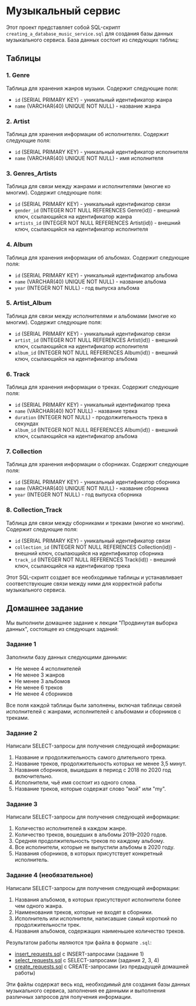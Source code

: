 # Музыкальный сервис 


Этот проект представляет собой SQL-скрипт `creating_a_database_music_service.sql` для создания базы данных музыкального сервиса. База данных состоит из следующих таблиц:

## Таблицы

### 1. Genre
Таблица для хранения жанров музыки. Содержит следующие поля:
- `id` (SERIAL PRIMARY KEY) - уникальный идентификатор жанра
- `name` (VARCHAR(40) UNIQUE NOT NULL) - название жанра

### 2. Artist
Таблица для хранения информации об исполнителях. Содержит следующие поля:
- `id` (SERIAL PRIMARY KEY) - уникальный идентификатор исполнителя
- `name` (VARCHAR(40) UNIQUE NOT NULL) - имя исполнителя

### 3. Genres_Artists
Таблица для связи между жанрами и исполнителями (многие ко многим). Содержит следующие поля:
- `id` (SERIAL PRIMARY KEY) - уникальный идентификатор связи
- `gender_id` (INTEGER NOT NULL REFERENCES Genre(id)) - внешний ключ, ссылающийся на идентификатор жанра
- `artists_id` (INTEGER NOT NULL REFERENCES Artist(id)) - внешний ключ, ссылающийся на идентификатор исполнителя

### 4. Album
Таблица для хранения информации об альбомах. Содержит следующие поля:
- `id` (SERIAL PRIMARY KEY) - уникальный идентификатор альбома
- `name` (VARCHAR(40) UNIQUE NOT NULL) - название альбома
- `year` (INTEGER NOT NULL) - год выпуска альбома

### 5. Artist_Album
Таблица для связи между исполнителями и альбомами (многие ко многим). Содержит следующие поля:
- `id` (SERIAL PRIMARY KEY) - уникальный идентификатор связи
- `artist_id` (INTEGER NOT NULL REFERENCES Artist(id)) - внешний ключ, ссылающийся на идентификатор исполнителя
- `album_id` (INTEGER NOT NULL REFERENCES Album(id)) - внешний ключ, ссылающийся на идентификатор альбома

### 6. Track
Таблица для хранения информации о треках. Содержит следующие поля:
- `id` (SERIAL PRIMARY KEY) - уникальный идентификатор трека
- `name` (VARCHAR(40) NOT NULL) - название трека
- `duration` (INTEGER NOT NULL) - продолжительность трека в секундах
- `album_id` (INTEGER NOT NULL REFERENCES Album(id)) - внешний ключ, ссылающийся на идентификатор альбома

### 7. Collection
Таблица для хранения информации о сборниках. Содержит следующие поля:
- `id` (SERIAL PRIMARY KEY) - уникальный идентификатор сборника
- `name` (VARCHAR(40) UNIQUE NOT NULL) - название сборника
- `year` (INTEGER NOT NULL) - год выпуска сборника

### 8. Collection_Track
Таблица для связи между сборниками и треками (многие ко многим). Содержит следующие поля:
- `id` (SERIAL PRIMARY KEY) - уникальный идентификатор связи
- `collection_id` (INTEGER NOT NULL REFERENCES Collection(id)) - внешний ключ, ссылающийся на идентификатор сборника
- `track_id` (INTEGER NOT NULL REFERENCES Track(id)) - внешний ключ, ссылающийся на идентификатор трека

Этот SQL-скрипт создает все необходимые таблицы и устанавливает соответствующие связи между ними для корректной работы музыкального сервиса.

## Домашнее задание

Мы выполнили домашнее задание к лекции "Продвинутая выборка данных", состоящее из следующих заданий:

### Задание 1

Заполнили базу данных следующими данными:

- Не менее 4 исполнителей
- Не менее 3 жанров
- Не менее 3 альбомов
- Не менее 6 треков
- Не менее 4 сборников

Все поля каждой таблицы были заполнены, включая таблицы связей исполнителей с жанрами, исполнителей с альбомами и сборников с треками.

### Задание 2

Написали SELECT-запросы для получения следующей информации:

1. Название и продолжительность самого длительного трека.
2. Название треков, продолжительность которых не менее 3,5 минут.
3. Названия сборников, вышедших в период с 2018 по 2020 год включительно.
4. Исполнители, чьё имя состоит из одного слова.
5. Название треков, которые содержат слово "мой" или "my".

### Задание 3

Написали SELECT-запросы для получения следующей информации:

1. Количество исполнителей в каждом жанре.
2. Количество треков, вошедших в альбомы 2019–2020 годов.
3. Средняя продолжительность треков по каждому альбому.
4. Все исполнители, которые не выпустили альбомы в 2020 году.
5. Названия сборников, в которых присутствует конкретный исполнитель.

### Задание 4 (необязательное)

Написали SELECT-запросы для получения следующей информации:

1. Названия альбомов, в которых присутствуют исполнители более чем одного жанра.
2. Наименования треков, которые не входят в сборники.
3. Исполнитель или исполнители, написавшие самый короткий по продолжительности трек.
4. Названия альбомов, содержащих наименьшее количество треков.

Результатом работы являются три файла в формате `.sql`:

- [insert_requests.sql](./insert_requests.sql) с INSERT-запросами (задание 1)
- [select_requests.sql](./select_requests.sql) с SELECT-запросами (задания 2, 3, 4)
- [create_requests.sql](./create_requests.sql) с CREATE-запросами (из предыдущей домашней работы)

Эти файлы содержат весь код, необходимый для создания базы данных музыкального сервиса, заполнения ее данными и выполнения различных запросов для получения информации.